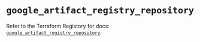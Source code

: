 # `google_artifact_registry_repository`

Refer to the Terraform Registory for docs: [`google_artifact_registry_repository`](https://registry.terraform.io/providers/hashicorp/google/4.72.0/docs/resources/artifact_registry_repository).
